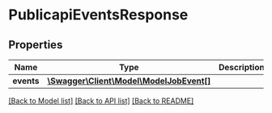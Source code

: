 # PublicapiEventsResponse

## Properties
Name | Type | Description | Notes
------------ | ------------- | ------------- | -------------
**events** | [**\Swagger\Client\Model\ModelJobEvent[]**](ModelJobEvent.md) |  | [optional] 

[[Back to Model list]](../../README.md#documentation-for-models) [[Back to API list]](../../README.md#documentation-for-api-endpoints) [[Back to README]](../../README.md)

